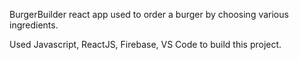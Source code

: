 BurgerBuilder react app used to order a burger by choosing various ingredients. 

Used Javascript, ReactJS, Firebase, VS Code to build this project.
